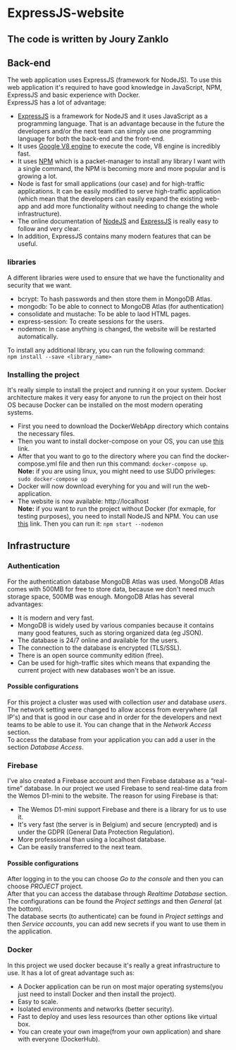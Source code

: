 # ExpressJS-website
## The code is written by Joury Zanklo
## Back-end

The web application uses ExpressJS (framework for NodeJS). To use this web application it's required to have good knowledge in JavaScript, NPM, ExpressJS and basic experience with Docker. <br>
ExpressJS has a lot of advantage:
- [ExpressJS](https://expressjs.com/) is a framework for NodeJS and it uses JavaScript as a programming language. That is an advantage because in the future the developers and/or the next team can simply use one programming language for both the back-end and the front-end. 
- It uses [Google V8 engine](https://v8.dev/) to execute the code, V8 engine is incredibly fast.
- It uses [NPM](https://www.npmjs.com/) which is a packet-manager to install any library I want with a single command, the NPM is becoming more and more popular and is growing a lot.
- Node is fast for small applications (our case) and for high-traffic applications. It can be easily modified to serve high-traffic application (which mean that the developers can easily expand the existing web-app and add more functionality without needing to change the whole infrastructure).
- The online documentation of [NodeJS](https://nodejs.org/en/docs/) and [ExpressJS](http://expressjs.com/en/api.html) is really easy to follow and very clear. 
- In addition, ExpressJS contains many modern features that can be useful.


### libraries
A different libraries were used to ensure that we have the functionality and security that we want. 
- bcrypt: To hash passwords and then store them in MongoDB Atlas.
- mongodb: To be able to connect to MongoDB Atlas (for authentication)
- consolidate and mustache: To be able to laod HTML pages.
- express-session: To create sessions for the users.
- nodemon: In case anything is changed, the website will be restarted automatically. 

To install any additional library, you can run the following command:\
```npm install --save <library_name>```

### Installing the project
It's really simple to install the project and running it on your system. Docker architecture makes it very easy for anyone to run the project on their host OS because Docker can be installed on the most modern operating systems. 

- First you need to download the DockerWebApp directory which contains the necessary files. 
- Then you want to install docker-compose on your OS, you can use [this](https://docs.docker.com/compose/install/) link.
- After that you want to go to the directory where you can find the docker-compose.yml file and then run this command: ```docker-compose up```.<br> **Note:** if you are using linux, you might need to use SUDO privileges: ```sudo docker-compose up``` 
- Docker will now download everyhing for you and will run the web-application.
- The website is now available: http://localhost <br>
**Note:** if you want to run the project without Docker (for exmaple, for testing purposes), you need to install NodeJS and NPM. You can use [this](https://nodejs.org/en/download/) link. Then you can run it: ```npm start --nodemon```





## Infrastructure 
### Authentication
For the authentication database MongoDB Atlas was used. MongoDB Atlas comes with 500MB for free to store data, because we don't need much storage space, 500MB was enough. MongoDB Atlas has several advantages:
- It is modern and very fast. 
- MongoDB is widely used by various companies because it contains many good features, such as storing organized data (eg JSON). 
- The database is 24/7 online and available for the users. 
- The connection to the database is encrypted (TLS/SSL).
- There is an open source community edition (free).
- Can be used for high-traffic sites which means that expanding the current project with new databases won't be an issue. <br>

#### Possible configurations 
For this project a cluster was used with collection *user* and database *users*. <br>
The network setting were changed to allow access from everywhere (all IP's) and that is good in our case and in order for the developers and next teams to be able to use it. You can change that in the *Network Access* section.<br>
To access the database from your application you can add a user in the section *Database Access*.<br>




### Firebase
I've also created a Firebase account and then Firebase database as a “real-time” database. In our project we used Firebase to send real-time data from the Wemos D1-mini to the website. The reason for using Firebase is that:
- The Wemos D1-mini support Firebase and there is a library for us to use it. 
- It's very fast (the server is in Belgium) and secure (encrypted) and is under the GDPR (General Data Protection Regulation).
- More professional than using a localhost database.
- Can be easily transferred to the next team. <br>


#### Possible configurations 
After logging in to the you can choose *Go to the console* and then you can choose *PROJECT* project.<br>
After that you can access the database through *Realtime Database* section.<br>
The configurations can be found the *Project settings* and then *General* (at the bottom). <br>
The database secrts (to authenticate) can be found in *Project settings* and then *Service accounts*, you can add new secrets if you want to use them in the application.

### Docker
In this project we used docker because it's really a great infrastructure to use. It has a lot of great advantage such as:
- A Docker application can be run on most major operating systems(you just need to install Docker and then install the project).
- Easy to scale.
- Isolated environments and networks (better security).
- Fast to deploy and uses less resources than other options like virtual box. 
- You can create your own image(from your own application) and share with everyone (DockerHub).

